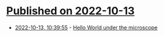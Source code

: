# [Published on 2022-10-13](index.md)

* [2022-10-13, 10:39:55](https://lobste.rs/s/ttosul/hello_world_under_microscope) - [Hello World under the microscope](https://asawicki.info/articles/Hello_world_under_the_microscope.php5)
